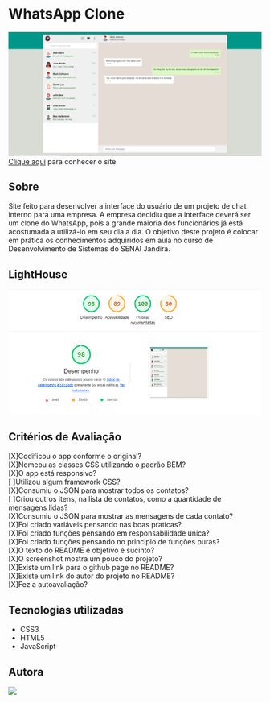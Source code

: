 # WhatsApp Clone
![Imagem do Projeto](./recursos/img/capturar.png)
[Clique aqui](adiconar-link) para conhecer o site

## Sobre
Site feito para desenvolver a interface do usuário de um projeto de chat interno para uma empresa. A empresa decidiu que a interface deverá ser um clone do WhatsApp, pois a grande maioria dos funcionários já está acostumada a utilizá-lo em seu dia a dia. O objetivo deste projeto é colocar em prática os conhecimentos adquiridos em aula no curso de Desenvolvimento de Sistemas do SENAI Jandira.


## LightHouse
![Imagem nota Lighthouse](./recursos/img/lighthouse.png)

## Critérios de Avaliação
[X]Codificou o app conforme o original?<br>
[X]Nomeou as classes CSS utilizando o padrão BEM?<br>
[X]O app está responsivo?<br>
[ ]Utilizou algum framework CSS?<br>
[X]Consumiu o JSON para mostrar todos os contatos?<br>
[ ]Criou outros itens, na lista de contatos, como a quantidade de mensagens lidas?<br>
[X]Consumiu o JSON para mostrar as mensagens de cada contato?<br>
[X]Foi criado variáveis pensando nas boas praticas?<br>
[X]Foi criado funções pensando em responsabilidade única?<br>
[X]Foi criado funções pensando no principio de funções puras?<br>
[X]O texto do README é objetivo e sucinto?<br>
[X]O screenshot mostra um pouco do projeto?<br>
[X]Existe um link para o github page no README?<br>
[X]Existe um link do autor do projeto no README?<br>
[X]Fez a autoavaliação?<br>

## Tecnologias utilizadas 
- CSS3
- HTML5
- JavaScript

## Autora 
[![](https://avatars.githubusercontent.com/u/109962966?s=100&u=be915e9e3933c32165011676769228b71d70c49c&v=4)](https://github.com/ingryd16)